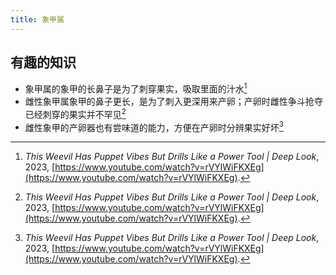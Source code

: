 ```yaml
---
title: 象甲属
---
```

## 有趣的知识

* 象甲属的象甲的长鼻子是为了刺穿果实，吸取里面的汁水[^1]
* 雌性象甲属象甲的鼻子更长，是为了刺入更深用来产卵；产卵时雌性争斗抢夺已经刺穿的果实并不罕见[^1]
* 雌性象甲的产卵器也有尝味道的能力，方便在产卵时分辨果实好坏[^1]

[^1]: _This Weevil Has Puppet Vibes But Drills Like a Power Tool | Deep Look_, 2023, [https://www.youtube.com/watch?v=rVYlWiFKXEg](https://www.youtube.com/watch?v=rVYlWiFKXEg).
